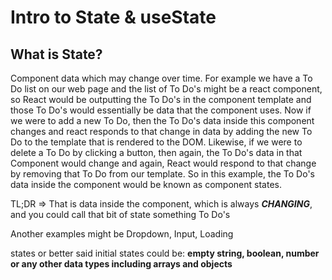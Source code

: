 # Intro to State & useState

## What is State?

Component data which may change over time.
For example we have a To Do list on our web page and the list of To Do's might be a react component, so React would be outputting the To Do's in the component template and those To Do's would essentially be data that the component uses. Now if we were to add a new To Do, then the To Do's data inside this component changes and react responds to that change in data by adding the new To Do to the template that is rendered to the DOM. Likewise, if we were to delete a To Do by clicking a button, then again, the To Do's data in that Component would change and again, React would respond to that change by removing that To Do from our template.
So in this example, the To Do's data inside the component would be known as component states.

TL;DR => That is data inside the component, which is always **_CHANGING_**, and you could call that bit of state something To Do's

Another examples might be Dropdown, Input, Loading

states or better said initial states could be: **empty string, boolean, number or any other data types including arrays and objects**